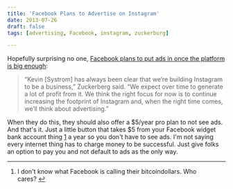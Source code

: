 ```yaml
---
title: 'Facebook Plans to Advertise on Instagram'
date: 2013-07-26
draft: false
tags: [advertising, Facebook, instagram, zuckerburg]

---
```


Hopefully surprising no one, [Facebook plans to put ads in once the platform is big enough](http://thenextweb.com/facebook/2013/07/24/zuckerberg-facebook-will-generate-a-lot-of-profit-from-instagram-ads-will-come-when-the-time-is-right/):

> “Kevin \[Systrom\] has always been clear that we’re building Instagram to be a business,” Zuckerberg said. “We expect over time to generate a lot of profit from it. We think the right focus for now is to continue increasing the footprint of Instagram and, when the right time comes, we’ll think about advertising.”

When they do this, they should also offer a $5/year pro plan to not see ads. And that's it. Just a little button that takes $5 from your Facebook widget bank account thing [1](#fn-21561:1) a year so you don't have to see ads. I'm not saying every internet thing has to charge money to be successful. Just give folks an option to pay you and not default to ads as the only way.

* * *

1.  I don't know what Facebook is calling their bitcoindollars. Who cares? [↩](#fnref-21561:1)